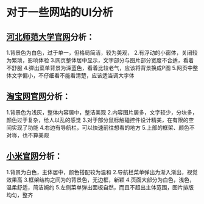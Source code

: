 # 对于一些网站的UI分析

## [河北师范大学官网](http://www.hebtu.edu.cn/)分析：

1.背景色为白色，过于单一，但格局简洁，较为美观，
2.有浮动的小窗体，关闭较为繁琐，影响体验
3.网页整体居中显示，文字部分与图片部分宽度不合适，看着不舒服
4.弹出菜单背景为深蓝色，看着比较老气，应该将背景换成P图
5.网页中整体文字偏小，不仔细看不能看清楚，应该适当调大字体

## [淘宝网官网](https://www.taobao.com/)分析：

1.背景色为浅灰，整体内容居中，整洁美观
2.内容图片居多，文字较少，分块多，颜色过于复杂，给人以乱的感觉
3.对于部分鼠标触碰控件设计精美，在有限的空间实现了功能
4.右边有导航栏，可以快速前往想看的地方
5.上部的框架、颜色不对称，也不算美观

## [小米官网](http://www.mi.com/)分析：

1.背景为白色，主体居中，颜色搭配较为温和
2.导航栏菜单弹出为渐入渐出，视觉效果高
3.框架结构之间为的背景色，无边框，新颖
4.页面大部分为白色，浅色，温柔舒适，简洁婉约
5.左侧菜单弹出面板自然，而且不超出主体范围，图片排版均匀，整齐
